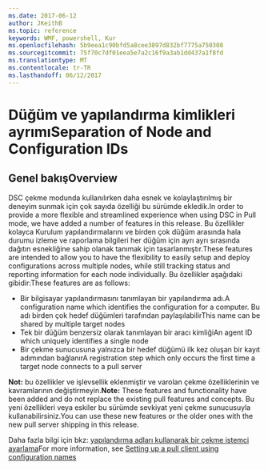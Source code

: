 ```yaml
---
ms.date: 2017-06-12
author: JKeithB
ms.topic: reference
keywords: WMF, powershell, Kur
ms.openlocfilehash: 5b9eea1c90bfd5a8cee3897d832bf7775a750308
ms.sourcegitcommit: 75f70c7df01eea5e7a2c16f9a3ab1dd437a1f8fd
ms.translationtype: MT
ms.contentlocale: tr-TR
ms.lasthandoff: 06/12/2017
---
```

# <a name="separation-of-node-and-configuration-ids"></a><span data-ttu-id="8808d-102">Düğüm ve yapılandırma kimlikleri ayrımı</span><span class="sxs-lookup"><span data-stu-id="8808d-102">Separation of Node and Configuration IDs</span></span>

## <a name="overview"></a><span data-ttu-id="8808d-103">Genel bakış</span><span class="sxs-lookup"><span data-stu-id="8808d-103">Overview</span></span>

<span data-ttu-id="8808d-104">DSC çekme modunda kullanılırken daha esnek ve kolaylaştırılmış bir deneyim sunmak için çok sayıda özelliği bu sürümde ekledik.</span><span class="sxs-lookup"><span data-stu-id="8808d-104">In order to provide a more flexible and streamlined experience when using DSC in Pull mode, we have added a number of features in this release.</span></span> <span data-ttu-id="8808d-105">Bu özellikler kolayca Kurulum yapılandırmalarını ve birden çok düğüm arasında hala durumu izleme ve raporlama bilgileri her düğüm için ayrı ayrı sırasında dağıtın esnekliğine sahip olanak tanımak için tasarlanmıştır.</span><span class="sxs-lookup"><span data-stu-id="8808d-105">These features are intended to allow you to have the flexibility to easily setup and deploy configurations across multiple nodes, while still tracking status and reporting information for each node individually.</span></span> <span data-ttu-id="8808d-106">Bu özellikler aşağıdaki gibidir:</span><span class="sxs-lookup"><span data-stu-id="8808d-106">These features are as follows:</span></span>

* <span data-ttu-id="8808d-107">Bir bilgisayar yapılandırmasını tanımlayan bir yapılandırma adı.</span><span class="sxs-lookup"><span data-stu-id="8808d-107">A configuration name which identifies the configuration for a computer.</span></span> <span data-ttu-id="8808d-108">Bu adı birden çok hedef düğümleri tarafından paylaşılabilir</span><span class="sxs-lookup"><span data-stu-id="8808d-108">This name can be shared by multiple target nodes</span></span> 
* <span data-ttu-id="8808d-109">Tek bir düğüm benzersiz olarak tanımlayan bir aracı kimliği</span><span class="sxs-lookup"><span data-stu-id="8808d-109">An agent ID which uniquely identifies a single node</span></span>
* <span data-ttu-id="8808d-110">Bir çekme sunucusuna yalnızca bir hedef düğümü ilk kez oluşan bir kayıt adımından bağlanır</span><span class="sxs-lookup"><span data-stu-id="8808d-110">A registration step which only occurs the first time a target node connects to a pull server</span></span>

<span data-ttu-id="8808d-111">**Not:** bu özellikler ve işlevsellik eklenmiştir ve varolan çekme özelliklerinin ve kavramlarının değiştirmeyin.</span><span class="sxs-lookup"><span data-stu-id="8808d-111">**Note:** These features and functionality have been added and do not replace the existing pull features and concepts.</span></span> <span data-ttu-id="8808d-112">Bu yeni özellikleri veya eskiler bu sürümde sevkiyat yeni çekme sunucusuyla kullanabilirsiniz.</span><span class="sxs-lookup"><span data-stu-id="8808d-112">You can use these new features or the older ones with the new pull server shipping in this release.</span></span>

<span data-ttu-id="8808d-113">Daha fazla bilgi için bkz: [yapılandırma adları kullanarak bir çekme istemci ayarlama](https://msdn.microsoft.com/powershell/dsc/pullclientconfignames)</span><span class="sxs-lookup"><span data-stu-id="8808d-113">For more information, see [Setting up a pull client using configuration names](https://msdn.microsoft.com/powershell/dsc/pullclientconfignames)</span></span>

